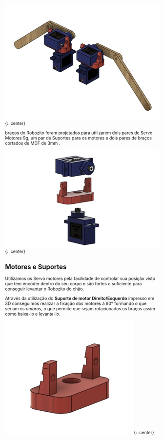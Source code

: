 ![Montagem completa Braco](imgs/Bracos.png){: .center}

braços do Robozito foram projetados para utilizarem dois pares de Servo Motores 9g, um par de Suportes para os motores e dois pares de braços cortados de MDF de 3mm .

![Lado Explodido](imgs/MotorConector.png){: .center}

## Motores e Suportes
Utilizamos os Servo motores pela facilidade de controlar sua posição visto que tem encoder dentro do seu corpo e são fortes o suficiente para conseguir levantar o Robozito do chão.

Através da utilização do **Suporte de motor Direito/Esquerdo** impresso em 3D conseguimos realizar a fixação dos motores à 90° formando o que seriam os *ombros*, o que permite que sejam rotacionados os braços assim como baixa-lo e levanta-lo.

![Suporte Motores](imgs/Conector.png){: .center}

